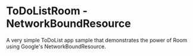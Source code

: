 # ToDoListRoom - NetworkBoundResource

A very simple ToDoList app sample that demonstrates the power of Room using Google's NetworkBoundResource.
